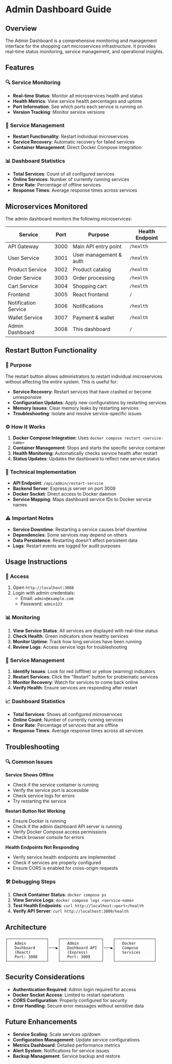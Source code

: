 # Admin Dashboard Guide

## Overview

The Admin Dashboard is a comprehensive monitoring and management interface for the shopping cart microservices infrastructure. It provides real-time status monitoring, service management, and operational insights.

## Features

### 🔍 **Service Monitoring**
- **Real-time Status**: Monitor all microservices health and status
- **Health Metrics**: View service health percentages and uptime
- **Port Information**: See which ports each service is running on
- **Version Tracking**: Monitor service versions

### 🚀 **Service Management**
- **Restart Functionality**: Restart individual microservices
- **Service Recovery**: Automatic recovery for failed services
- **Container Management**: Direct Docker Compose integration

### 📊 **Dashboard Statistics**
- **Total Services**: Count of all configured services
- **Online Services**: Number of currently running services
- **Error Rate**: Percentage of offline services
- **Response Times**: Average response times across services

## Microservices Monitored

The admin dashboard monitors the following microservices:

| Service | Port | Purpose | Health Endpoint |
|---------|------|---------|-----------------|
| API Gateway | 3000 | Main API entry point | `/health` |
| User Service | 3001 | User management & auth | `/health` |
| Product Service | 3002 | Product catalog | `/health` |
| Order Service | 3003 | Order processing | `/health` |
| Cart Service | 3004 | Shopping cart | `/health` |
| Frontend | 3005 | React frontend | `/` |
| Notification Service | 3006 | Notifications | `/health` |
| Wallet Service | 3007 | Payment & wallet | `/health` |
| Admin Dashboard | 3008 | This dashboard | `/` |

## Restart Button Functionality

### 🎯 **Purpose**
The restart button allows administrators to restart individual microservices without affecting the entire system. This is useful for:

- **Service Recovery**: Restart services that have crashed or become unresponsive
- **Configuration Updates**: Apply new configurations by restarting services
- **Memory Issues**: Clear memory leaks by restarting services
- **Troubleshooting**: Isolate and resolve service-specific issues

### ⚙️ **How It Works**
1. **Docker Compose Integration**: Uses `docker compose restart <service-name>`
2. **Container Management**: Stops and starts the specific service container
3. **Health Monitoring**: Automatically checks service health after restart
4. **Status Updates**: Updates the dashboard to reflect new service status

### 🔧 **Technical Implementation**
- **API Endpoint**: `/api/admin/restart-service`
- **Backend Server**: Express.js server on port 3009
- **Docker Socket**: Direct access to Docker daemon
- **Service Mapping**: Maps dashboard service IDs to Docker service names

### ⚠️ **Important Notes**
- **Service Downtime**: Restarting a service causes brief downtime
- **Dependencies**: Some services may depend on others
- **Data Persistence**: Restarting doesn't affect persistent data
- **Logs**: Restart events are logged for audit purposes

## Usage Instructions

### 🔐 **Access**
1. Open `http://localhost:3008`
2. Login with admin credentials:
   - Email: `admin@example.com`
   - Password: `admin123`

### 📊 **Monitoring**
1. **View Service Status**: All services are displayed with real-time status
2. **Check Health**: Green indicators show healthy services
3. **Monitor Uptime**: Track how long services have been running
4. **Review Logs**: Access service logs for troubleshooting

### 🚀 **Service Management**
1. **Identify Issues**: Look for red (offline) or yellow (warning) indicators
2. **Restart Services**: Click the "Restart" button for problematic services
3. **Monitor Recovery**: Watch for services to come back online
4. **Verify Health**: Ensure services are responding after restart

### 📈 **Dashboard Statistics**
- **Total Services**: Shows all configured microservices
- **Online Count**: Number of currently running services
- **Error Rate**: Percentage of services that are offline
- **Response Times**: Average response times across all services

## Troubleshooting

### 🔍 **Common Issues**

**Service Shows Offline**
- Check if the service container is running
- Verify the service port is accessible
- Check service logs for errors
- Try restarting the service

**Restart Button Not Working**
- Ensure Docker is running
- Check if the admin dashboard API server is running
- Verify Docker Compose access permissions
- Check browser console for errors

**Health Endpoints Not Responding**
- Verify service health endpoints are implemented
- Check if services are properly configured
- Ensure CORS is enabled for cross-origin requests

### 🛠️ **Debugging Steps**
1. **Check Container Status**: `docker compose ps`
2. **View Service Logs**: `docker compose logs <service-name>`
3. **Test Health Endpoints**: `curl http://localhost:<port>/health`
4. **Verify API Server**: `curl http://localhost:3009/health`

## Architecture

```
┌─────────────────┐    ┌──────────────────┐    ┌─────────────────┐
│   Admin         │    │   Admin          │    │   Docker        │
│   Dashboard     │───▶│   Dashboard API  │───▶│   Compose       │
│   (React)       │    │   (Express)      │    │   Services      │
│   Port: 3008    │    │   Port: 3009     │    │                 │
└─────────────────┘    └──────────────────┘    └─────────────────┘
```

## Security Considerations

- **Authentication Required**: Admin login required for access
- **Docker Socket Access**: Limited to restart operations
- **CORS Configuration**: Properly configured for security
- **Error Handling**: Secure error messages without sensitive data

## Future Enhancements

- **Service Scaling**: Scale services up/down
- **Configuration Management**: Update service configurations
- **Metrics Dashboard**: Detailed performance metrics
- **Alert System**: Notifications for service issues
- **Backup Management**: Service backup and restore



